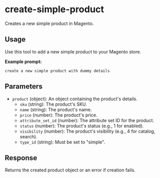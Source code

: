 # create-simple-product

Creates a new simple product in Magento.

## Usage

Use this tool to add a new simple product to your Magento store.

**Example prompt:**
```
create a new simple product with dummy details
```

## Parameters
- `product` (object): An object containing the product's details.
  - `sku` (string): The product's SKU.
  - `name` (string): The product's name.
  - `price` (number): The product's price.
  - `attribute_set_id` (number): The attribute set ID for the product.
  - `status` (number): The product's status (e.g., 1 for enabled).
  - `visibility` (number): The product's visibility (e.g., 4 for catalog, search).
  - `type_id` (string): Must be set to "simple".

## Response
Returns the created product object or an error if creation fails. 